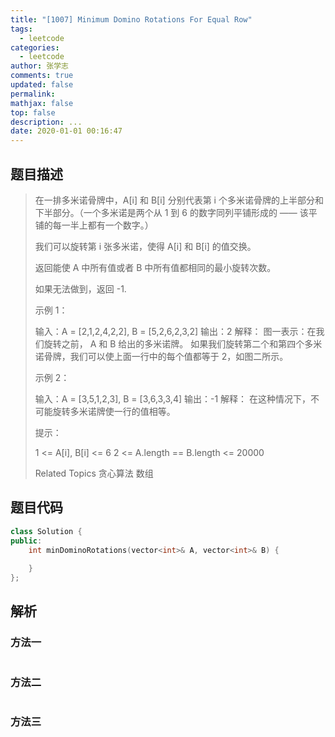 ```yaml
---
title: "[1007] Minimum Domino Rotations For Equal Row"
tags:
  - leetcode
categories:
  - leetcode
author: 张学志
comments: true
updated: false
permalink:
mathjax: false
top: false
description: ...
date: 2020-01-01 00:16:47
---
```


## 题目描述

> 在一排多米诺骨牌中，A[i] 和 B[i] 分别代表第 i 个多米诺骨牌的上半部分和下半部分。（一个多米诺是两个从 1 到 6 的数字同列平铺形成的 —— 该平铺的每一半上都有一个数字。） 
> 
> 我们可以旋转第 i 张多米诺，使得 A[i] 和 B[i] 的值交换。 
> 
> 返回能使 A 中所有值或者 B 中所有值都相同的最小旋转次数。 
> 
> 如果无法做到，返回 -1. 
> 
> 
> 
> 示例 1： 
> 
> 
> 
> 输入：A = [2,1,2,4,2,2], B = [5,2,6,2,3,2]
> 输出：2
> 解释：
> 图一表示：在我们旋转之前， A 和 B 给出的多米诺牌。
> 如果我们旋转第二个和第四个多米诺骨牌，我们可以使上面一行中的每个值都等于 2，如图二所示。
> 
> 
> 示例 2： 
> 
> 输入：A = [3,5,1,2,3], B = [3,6,3,3,4]
> 输出：-1
> 解释：
> 在这种情况下，不可能旋转多米诺牌使一行的值相等。
> 
> 
> 
> 
> 提示： 
> 
> 
> 1 <= A[i], B[i] <= 6 
> 2 <= A.length == B.length <= 20000 
> 
> Related Topics 贪心算法 数组

## 题目代码

```cpp
class Solution {
public:
    int minDominoRotations(vector<int>& A, vector<int>& B) {
        
    }
};
```

## 解析

### 方法一

```cpp

```

### 方法二

```cpp

```

### 方法三

```cpp

```

